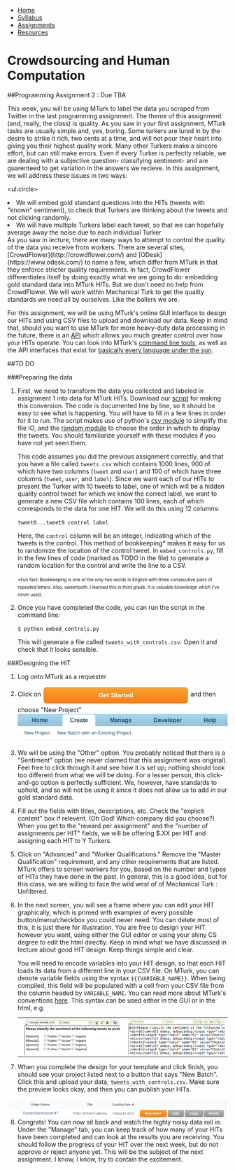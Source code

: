 <ul id="ProjectSubmenu">
    <li><a class="home" href="../index.html" title="Home">Home</a></li>
    <li><a class="syllabus" href="../syllabus.html" title="Syllabus">Syllabus</a></li>
    <li><a class="assignments" href="../assignments.html" title="Assignments">Assignments</a></li>
    <li><a class="resources" href="../resources.html" title="Resources">Resources</a></li>
</ul>

<link rel="stylesheet" type="text/css" href="../stylesheet.css" />

# Crowdsourcing and Human Computation

##Programming Assignment 2 : Due TBA 

This week, you will be using MTurk to label the data you scraped from Twitter in the last programming assignment. The theme of this assignment (and, really, the class) is quality. As you saw in your first assignment, MTurk tasks are usually simple and, yes, boring. Some turkers are lured in by the desire to strike it rich, two cents at a time, and will not pour their heart into giving you their highest quality work. Many other Turkers make a sincere effort, but can still make errors. Even if every Turker is perfectly reliable, we are dealing with a subjective question- classifying sentiment- and are guarenteed to get variation in the answers we recieve. In this assignment, we will address these issues in two ways:

<ul.circle>
<li>We will embed gold standard questions into the HITs (tweets with "known" sentiment), to check that Turkers are thinking about the tweets and not clicking randomly. 
<li>We will have multiple Turkers label each tweet, so that we can hopefully average away the noise due to each individual Turker
</ul>
<br>
As you saw in lecture, there are many ways to attempt to control the quality of the data you receive from workers. There are several sites, [CrowdFlower](http://crowdflower.com/) and [ODesk](https://www.odesk.com/) to name a few, which differ from MTurk in that they enforce stricter quality requirements. In fact, CrowdFlower differentiates itself by doing exactly what we are going to do: embedding gold standard data into MTurk HITs. But we don't need no help from CrowdFlower. We will work within Mechanical Turk to get the quality standards we need all by ourselves. Like the ballers we are. 

For this assignment, we will be using MTurk's online GUI interface to design our HITs and using CSV files to upload and download our data. Keep in mind that, should you want to use MTurk for more heavy-duty data processing in the future, there is an [API](http://docs.aws.amazon.com/AWSMechTurk/latest/AWSMturkAPI/Welcome.html) which allows you much greater control over how your HITs operate. You can look into MTurk's [command line tools](http://aws.amazon.com/developertools/694), as well as the API interfaces that exist for [basically every language under the sun](http://aws.amazon.com/code/Amazon-Mechanical-Turk).


##TO DO

###Preparing the data

1. First, we need to transform the data you collected and labeled in assignment 1 into data for MTurk HITs. Download our [script](downloads/embed_controls.py) for making this conversion. The code is documented line by line, so it should be easy to see what is happening. You will have to fill in a few lines in order for it to run.  The script makes use of python's [csv module](http://docs.python.org/2/library/csv.html) to simplify the file IO, and the [random module](http://docs.python.org/2/library/random.html) to choose the order in which to display the tweets. You should familiarize yourself with these modules if you have not yet seen them.

	This code assumes you did the previous assignment correctly, and that you have a file called <code>tweets.csv</code> which contains 1000 lines, 900 of which have two columns (<code>tweet</code> and <code>user</code>) and 100 of which have three columns (<code>tweet</code>, <code>user</code>, and <code>label</code>). Since we want each of our HITs to present the Turker with 10 tweets to label, one of which will be a hidden quality control tweet for which we know the correct label, we want to generate a new CSV file which contains 100 lines, each of which corresponds to the data for one HIT. We will do this using 12 columns:

	<code>tweet0...tweet9 control label</code>
	
	Here, the <code>control</code> column will be an integer, indicating which of the tweets is the control. This method of bookkeeping* makes it easy for us to randomize the location of the control tweet. In <code>embed_controls.py</code>, fill in the few lines of code (marked as TODO in the file) to generate a random location for the control and write the line to a CSV. 

	<font size="1%">*Fun fact: Bookkeeping is one of the only two words in English with three consecutive pairs of repeated letters. Also, sweettooth. I learned this in third grade. It is valuable knowledge which I've never used.</font>
 
2. Once you have completed the code, you can run the script in the command line:

	<code>$ python embed_controls.py</code>
	
	This will generate a file called <code>tweets&#95;with&#95;controls.csv</code>. Open it and check that it looks sensible.  

###Designing the HIT

1. Log onto MTurk as a requester

2. Click on <img src="../images/getstarted.png" align="middle"> and then choose "New Project" <img src="../images/newproject.png" align="middle">

3. We will be using the "Other" option. You probably noticed that there is a "Sentiment" option (we never claimed that this assignment was original). Feel free to click through it and see how it is set up; nothing should look too different from what we will be doing. For a lesser person, this click-and-go option is perfectly sufficient. We, however, have standards to uphold, and so will not be using it since it does not allow us to add in our gold standard data.  

4. Fill out the fields with titles, descriptions, etc. Check the "explicit content" box if relevent. (Oh God! Which company did you choose?) When you get to the "reward per assignment" and the "number of assignments per HIT" fields, we will be offering $.XX per HIT and assigning each HIT to Y Turkers. 

5. Click on "Advanced" and "Worker Qualifications." Remove the "Master Qualification" requirement, and any other requirements that are listed. MTurk offers to screen workers for you, based on the number and types of HITs they have done in the past. In general, this is a good idea, but for this class, we are willing to face the wild west of of Mechanical Turk : Unfiltered.

6. In the next screen, you will see a frame where you can edit your HIT graphically, which is primed with examples of every possible button/menu/checkbox you could never need. You can delete most of this, it is just there for illustration. You are free to design your HIT however you want, using either the GUI editor or using your shiny CS degree to edit the html directly. Keep in mind what we have discussed in lecture about good HIT design. Keep things simple and clear.

	You will need to encode variables into your HIT design, so that each HIT loads its data from a different line in your CSV file. On MTurk, you can denote variable fields using the syntax <code>${{VARIABLE&#95;NAME}}</code>. When being compiled, this field will be populated with a cell from your CSV file from the column headed by <code>VARIABLE&#95;NAME</code>. You can read more about MTurk's conventions [here](https://requester.mturk.com/help/getting_started.html#TemplateVariables). This syntax can be used either in the GUI or in the html, e.g.

	<table><tr>
	<td><img src="../images/vars1.png" align="middle"></td><td><img src="../images/vars2.png" align="middle"></td>
	</tr></table>

7. When you complete the design for your template and click finish, you should see your project listed next to a button that says "New Batch". Click this and upload your data, <code>tweets&#95;with&#95;controls.csv</code>. Make sure the preview looks okay, and then you can publish your HITs.  
<img src="../images/newbatch.png" align="middle">

8. Congrats! You can now sit back and watch the highly noisy data roll in. Under the "Manage" tab, you can keep track of how many of your HITs have been completed and can look at the results you are receiving. You should follow the progress of your HIT over the next week, but do not approve or reject anyone yet. This will be the subject of the next assignment. I know, I know, try to contain the excitement. 



